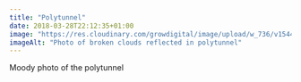 ```yaml
---
title: "Polytunnel"
date: 2018-03-28T22:12:35+01:00
image: "https://res.cloudinary.com/growdigital/image/upload/w_736/v1544096108/polytunnel-27206347438.jpg"
imageAlt: "Photo of broken clouds reflected in polytunnel"
---
```


Moody photo of the polytunnel 
